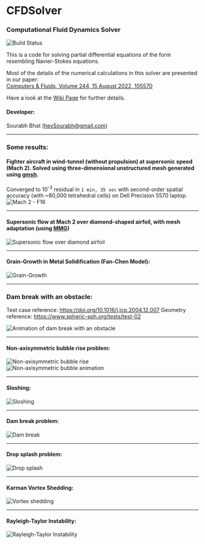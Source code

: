 # CFDSolver
### Computational Fluid Dynamics Solver

![Build Status](https://github.com/heySourabh/CFDSolver/actions/workflows/maven.yml/badge.svg)

This is a code for solving partial differential equations of the form resembling Navier-Stokes equations.

Most of the details of the numerical calculations in this solver are presented in our paper:  
[Computers & Fluids, Volume 244, 15 August 2022, 105570](https://doi.org/10.1016/j.compfluid.2022.105570)

Have a look at the [Wiki Page](https://github.com/heySourabh/CFDSolver/wiki) for further details.

#### Developer:
Sourabh Bhat (heySourabh@gmail.com)

--------------
### Some results:

#### Fighter aircraft in wind-tunnel (without propulsion) at supersonic speed (Mach 2). Solved using three-dimensional unstructured mesh generated using [gmsh](https://gmsh.info/). 
Converged to 10<sup>-3</sup> residual in `1 min, 35 sec` with second-order spatial accuracy 
(with ~80,000 tetrahedral cells) on Dell Precision 5570 laptop.
![Mach 2 - F16](docs/results/Mach2_F16.png)

--------------

#### Supersonic flow at Mach 2 over diamond-shaped airfoil, with mesh adaptation (using [MMG](https://github.com/MmgTools/mmg)) 
![Supersonic flow over diamond airfoil](docs/results/mesh_adaptation_diamond_airfoil.png)

--------------
#### Grain-Growth in Metal Solidification (Fan-Chen Model):
![Grain-Growth](docs/results/grain-growth.gif)

--------------
### Dam break with an obstacle:
Test case reference: https://doi.org/10.1016/j.jcp.2004.12.007
Geometry reference: https://www.spheric-sph.org/tests/test-02

![Animation of dam break with an obstacle](docs/results/dam_break_with_obstacle.gif)

--------------
#### Non-axisymmetric bubble rise problem:
![Non-axisymmetric bubble rise](docs/results/non-axisymmetric_bubble_rise.png)   
![Non-axisymmetric bubble animation](docs/results/merging_bubbles.gif)

--------------
#### Sloshing:
![Sloshing](docs/results/sloshing.gif)

--------------
#### Dam break problem:
![Dam break](docs/results/dam_dreak.png)   

--------------
#### Drop splash problem:
![Drop splash](docs/results/drop_splash.png)

--------------
#### Karman Vortex Shedding:
![Vortex shedding](docs/results/karman-vortex.gif)

--------------
#### Rayleigh-Taylor Instability:
![Rayleigh-Taylor Instability](docs/results/RT.gif)